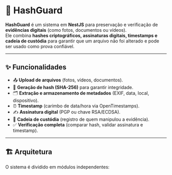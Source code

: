 # 📂 HashGuard

**HashGuard** é um sistema em **NestJS** para preservação e verificação de **evidências digitais** (como fotos, documentos ou vídeos).  
Ele combina **hashes criptográficos, assinaturas digitais, timestamps e cadeia de custódia** para garantir que um arquivo não foi alterado e pode ser usado como prova confiável.

---

## ✨ Funcionalidades

- 📤 **Upload de arquivos** (fotos, vídeos, documentos).  
- 🔐 **Geração de hash (SHA-256)** para garantir integridade.  
- 🗂 **Extração e armazenamento de metadados** (EXIF, data, local, dispositivo).  
- ⏰ **Timestamp** (carimbo de data/hora via OpenTimestamps).  
- ✍️ **Assinatura digital** (PGP ou chave RSA/ECDSA).  
- 📖 **Cadeia de custódia** (registro de quem manipulou a evidência).  
- ✅ **Verificação completa** (comparar hash, validar assinatura e timestamp).  

---

## 🏗️ Arquitetura

O sistema é dividido em módulos independentes:

